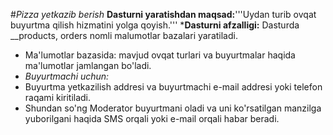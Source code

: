 #*Pizza yetkazib berish*
__Dasturni yaratishdan maqsad:__'''Uydan turib ovqat buyurtma qilish hizmatini yolga qoyish.'''
*__Dasturni afzalligi:__
   Dasturda __products, orders nomli malumotlar bazalari yaratiladi.
 *  Ma'lumotlar bazasida: mavjud ovqat turlari va buyurtmalar haqida ma'lumotlar jamlangan bo'ladi.
 * _Buyurtmachi uchun:_
 * Buyurtma yetkazilish addresi va buyurtmachi e-mail addresi yoki telefon raqami kiritiladi.
 * Shundan so'ng Moderator buyurtmani oladi va uni ko'rsatilgan manzilga yuborilgani haqida SMS orqali
 yoki e-mail orqali habar beradi.